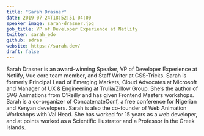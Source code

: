 ```yaml
---
title: "Sarah Drasner"
date: 2019-07-24T18:52:51-04:00
speaker_image: sarah-drasner.jpg
job_title: VP of Developer Experience at Netlify
twitter: sarah_edo
github: sdras
website: https://sarah.dev/
draft: false
---
```


Sarah Drasner is an award-winning Speaker, VP of Developer Experience at Netlify, Vue core team member, and Staff Writer at CSS-Tricks. Sarah is formerly Principal Lead of Emerging Markets, Cloud Advocates at Microsoft and Manager of UX & Engineering at Trulia/Zillow Group. She’s the author of SVG Animations from O’Reilly and has given Frontend Masters workshops. Sarah is a co-organizer of ConcatenateConf, a free conference for Nigerian and Kenyan developers. Sarah is also the co-founder of Web Animation Workshops with Val Head. She has worked for 15 years as a web developer, and at points worked as a Scientific Illustrator and a Professor in the Greek Islands.

